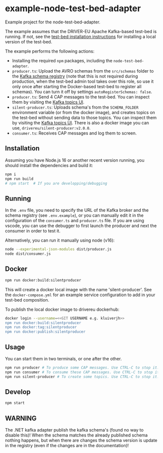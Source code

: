 # example-node-test-bed-adapter

Example project for the node-test-bed-adapter.

The example assumes that the DRIVER-EU Apache Kafka-based test-bed is running. If not, see the [test-bed installation instructions](https://github.com/DRIVER-EU/test-bed) for installing a local version of the test-bed.

The example performs the following actions:

- Installing the required `npm` packages, including the `node-test-bed-adapter`.
- `producer.ts`: Upload the AVRO schemas from the `src/schemas` folder to the [Kafka schema registry](http://localhost:3601) (note that this is not required during production, when the test-bed admin tool takes over this role, so use it only once after starting the Docker-based test-bed to register all schemas). You can turn it off by settings `autoRegisterSchemas: false`.
- `producer.ts`: Send 4 CAP messages to the test-bed. You can inspect them by visiting the [Kafka topics UI](http://localhost:3600).
- `silent-producer.ts`: Uploads schema's from the `SCHEMA_FOLDER` environment variable (or from the docker image), and creates topics on the test-bed without sending data to those topics. You can inspect them by visiting the [Kafka topics UI](http://localhost:3600). There is also a docker image you can use, `drivereu/silent-producer:v2.0.0`.
- `consumer.ts`: Receives CAP messages and log them to screen.

## Installation

Assuming you have Node.js 16 or another recent version running, you should install the dependencies and build it:

```bash
npm i
npm run build
# npm start  # If you are developping/debugging
```

## Running

In the `.env` file, you need to specify the URL of the Kafka broker and the schema registry (see `.env.example`), or you can manually edit it in the configuration of the `consumer.ts` and `producer.ts` file. If you are using vscode, you can use the debugger to first launch the producer and next the consumer in order to test it.

Alternatively, you can run it manually using node (v16):

```bash
node --experimental-json-modules dist/producer.js
node dist/consumer.js
```

## Docker

```bash
npm run docker:build:silentproducer
```

This will create a docker local image with the name 'silent-producer'. See the `docker-compose.yml` for an example service configuration to add in your test-bed composition.

To publish the local docker image to drivereu dockerhub:

```bash
docker login --username=<<GIT USERNAME e.g. kluiverjh>>
npm run docker:build:silentproducer
npm run docker:tag:silentproducer
npm run docker:publish:silentproducer
```

## Usage

You can start them in two terminals, or one after the other.

```bash
npm run producer # To produce some CAP messages. Use CTRL-C to stop it.
npm run consumer # To consume these CAP messages. Use CTRL-C to stop it.
npm run silent-producer # To create some topics. Use CTRL-C to stop it.
```

## Develop

```bash
npm start
```



## WARNING

The .NET kafka adapter publish the kafka schema's (found no way to disable this)! When the schema matches the already published schema nothing happens, but when there are changes the schema version is update in the registry (even if the changes are in the documentation)!